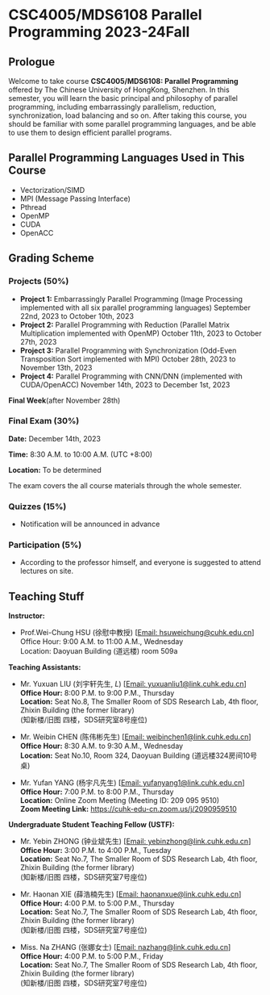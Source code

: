 # CSC4005/MDS6108 Parallel Programming 2023-24Fall

## Prologue

Welcome to take course **CSC4005/MDS6108: Parallel Programming** offered by The Chinese University of HongKong, Shenzhen. In
this semester, you will learn the basic principal and philosophy of parallel programming, including embarrassingly
parallelism, reduction, synchronization, load balancing and so on. After taking this course, you should be familiar with
some parallel programming languages, and be able to use them to design efficient parallel
programs.

## Parallel Programming Languages Used in This Course

- Vectorization/SIMD
- MPI (Message Passing Interface)
- Pthread
- OpenMP
- CUDA
- OpenACC

## Grading Scheme

### Projects (50%)

- **Project 1:** Embarrassingly Parallel Programming (Image Processing implemented with all six parallel programming languages)
  September 22nd, 2023 to October 10th, 2023
- **Project 2:** Parallel Programming with Reduction (Parallel Matrix Multiplication implemented with OpenMP)
  October 11th, 2023 to October 27th, 2023
- **Project 3:** Parallel Programming with Synchronization (Odd-Even Transposition Sort implemented with MPI)
  October 28th, 2023 to November 13th, 2023
- **Project 4:** Parallel Programming with CNN/DNN (implemented with CUDA/OpenACC)
  November 14th, 2023 to December 1st, 2023

**Final Week**(after November 28th)

### Final Exam (30%)

**Date:** December 14th, 2023

**Time:** 8:30 A.M. to 10:00 A.M. (UTC +8:00)

**Location:** To be determined

The exam covers the all course materials through the whole semester.

### Quizzes (15%)

- Notification will be announced in advance

### Participation (5%)

- According to the professor himself, and everyone is suggested to attend lectures on site.

## Teaching Stuff

**Instructor:**

- Prof.Wei-Chung HSU (徐慰中教授) [[Email: hsuweichung@cuhk.edu.cn](mailto:hsuweichung@cuhk.edu.cn)]\
  Office Hour: 9:00 A.M. to 11:00 A.M., Wednesday\
  Location: Daoyuan Building (道远楼) room 509a

**Teaching Assistants:**
- Mr. Yuxuan LIU  (刘宇轩先生, *L*) [[Email: yuxuanliu1@link.cuhk.edu.cn](mailto:yuxuanliu1@link.cuhk.edu.cn)]\
  **Office Hour:** 8:00 P.M. to 9:00 P.M., Thursday\
  **Location:** Seat No.8, The Smaller Room of SDS Research Lab, 4th floor, Zhixin Building (the former library)\
  (知新楼/旧图 四楼，SDS研究室8号座位)


- Mr. Weibin CHEN (陈伟彬先生) [[Email: weibinchen1@link.cuhk.edu.cn](mailto:weibinchen1@link.cuhk.edu.cn)]\
  **Office Hour:** 8:30 A.M. to 9:30 A.M., Wednesday\
  **Location:** Seat No.10, Room 324, Daoyuan Building (道远楼324房间10号桌)


- Mr. Yufan YANG  (杨宇凡先生) [[Email: yufanyang1@link.cuhk.edu.cn](mailto:yufanyang1@link.cuhk.edu.cn)]\
  **Office Hour:** 7:00 P.M. to 8:00 P.M., Thursday\
  **Location:** Online Zoom Meeting (Meeting ID: 209 095 9510)\
  **Zoom Meeting Link:** https://cuhk-edu-cn.zoom.us/j/2090959510

**Undergraduate Student Teaching Fellow (USTF):**
- Mr. Yebin ZHONG (钟业斌先生) [[Email: yebinzhong@link.cuhk.edu.cn](mailto:yebinzhong@link.cuhk.edu.cn)]\
  **Office Hour:** 3:00 P.M. to 4:00 P.M., Tuesday\
  **Location:** Seat No.7, The Smaller Room of SDS Research Lab, 4th floor, Zhixin Building (the former library)\
  (知新楼/旧图 四楼，SDS研究室7号座位)


- Mr. Haonan XIE  (薛浩楠先生) [[Email: haonanxue@link.cuhk.edu.cn](mailto:haonanxue@link.cuhk.edu.cn)]\
  **Office Hour:** 4:00 P.M. to 5:00 P.M., Thursday\
  **Location:** Seat No.7, The Smaller Room of SDS Research Lab, 4th floor, Zhixin Building (the former library)\
  (知新楼/旧图 四楼，SDS研究室7号座位)


- Miss. Na ZHANG  (张娜女士)   [[Email: nazhang@link.cuhk.edu.cn](mailto:nazhang@link.cuhk.edu.cn)]\
  **Office Hour:** 4:00 P.M. to 5:00 P.M., Friday\
  **Location:** Seat No.7, The Smaller Room of SDS Research Lab, 4th floor, Zhixin Building (the former library)\
  (知新楼/旧图 四楼，SDS研究室7号座位)
